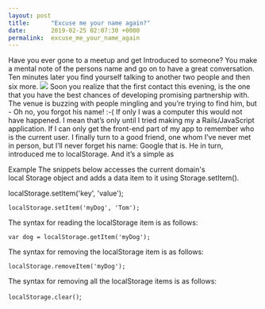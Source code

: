 ```yaml
---
layout: post
title:      "Excuse me your name again?"
date:       2019-02-25 02:07:30 +0000
permalink:  excuse_me_your_name_again
---
```



Have you ever gone to a meetup and get Introduced to someone?
 You make a mental note of the persons name and go on to have a great conversation. Ten minutes later you find yourself talking to another two people and then six more.
 ![](https://cdn.pixabay.com/photo/2015/07/08/06/54/group-835427_1280.jpg)
Soon you realize that the first contact this evening, is the one that you have the best chances of developing promising partnership with. The venue is buzzing with people mingling and you’re trying to find him, but - Oh no, you forgot his name!
:-( If only I was a computer this would not have happened. I mean that’s only until I tried making my a Rails/JavaScript application.
If I can only get the front-end part of my app to remember who is the current user. 
I finally turn to a good friend, one whom I’ve never met in person, but I’ll never forget his name: Google that is. He in turn, introduced me to localStorage.
And it’s a simple as 

Example
The snippets below accesses the current domain's local Storage object and adds a data item to it using Storage.setItem().

localStorage.setItem('key', 'value');
```
localStorage.setItem('myDog', 'Tom');
```

The syntax for reading the localStorage item is as follows:

`var dog = localStorage.getItem('myDog');`

The syntax for removing the localStorage item is as follows:

`localStorage.removeItem('myDog');`

The syntax for removing all the localStorage items is as follows:

`localStorage.clear()`;



